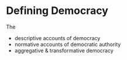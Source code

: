 # Defining Democracy

The

- descriptive accounts of democracy
- normative accounts of democratic authority
- aggregative & transformative democracy

